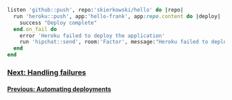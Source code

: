 
```ruby
listen 'github::push', repo:'skierkowski/hello' do |repo|
  run 'heroku::push', app:'hello-frank', app:repo.content do |deploy|
    success "Deploy complete"
  end.on_fail do
    error 'Heroku failed to deploy the application'
    run 'hipchat::send', room:'Factor', message:"Heroku failed to deploy the app 'hello-frank'"
  end
end
```


### [Next: Handling failures](learn/step_7_organizing_workflows)
#### [Previous: Automating deployments](learn/step_5_auto_deploy)